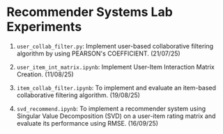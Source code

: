# Recommender Systems Lab Experiments

1. `user_collab_filter.py`: Implement user-based collaborative filtering algorithm by using PEARSON's COEFFICIENT. (21/07/25)

2. `user_item_int_matrix.ipynb`: Implement User-Item Interaction Matrix Creation. (11/08/25)

3. `item_collab_filter.ipynb`: To implement and evaluate an item-based collaborative filtering algorithm. (19/08/25)

4. `svd_recommend.ipynb`: To implement a recommender system using Singular Value Decomposition (SVD) on a user-item rating matrix and evaluate its performance using RMSE. (16/09/25)
